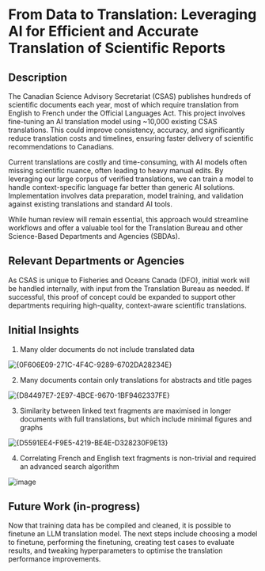 # From Data to Translation: Leveraging AI for Efficient and Accurate Translation of Scientific Reports 

## Description

The Canadian Science Advisory Secretariat (CSAS) publishes hundreds of scientific documents each year, most of which require translation from English to French under the Official Languages Act. This project involves fine-tuning an AI translation model using ~10,000 existing CSAS translations. This could improve consistency, accuracy, and significantly reduce translation costs and timelines, ensuring faster delivery of scientific recommendations to Canadians. 

Current translations are costly and time-consuming, with AI models often missing scientific nuance, often leading to heavy manual edits. By leveraging our large corpus of verified translations, we can train a model to handle context-specific language far better than generic AI solutions. Implementation involves data preparation, model training, and validation against existing translations and standard AI tools. 

While human review will remain essential, this approach would streamline workflows and offer a valuable tool for the Translation Bureau and other Science-Based Departments and Agencies (SBDAs).

## Relevant Departments or Agencies

As CSAS is unique to Fisheries and Oceans Canada (DFO), initial work will be handled internally, with input from the Translation Bureau as needed. If successful, this proof of concept could be expanded to support other departments requiring high-quality, context-aware scientific translations.

## Initial Insights

1. Many older documents do not include translated data

![{0F606E09-271C-4F4C-9289-6702DA28234E}](https://github.com/user-attachments/assets/fd66e5e5-8ae0-4b1b-8b71-ce6be773f702)

2. Many documents contain only translations for abstracts and title pages

![{D84497E7-2E97-4BCE-9670-1BF9462337FE}](https://github.com/user-attachments/assets/19f0a7ac-d805-40f8-b342-cf58a30dfc89)

3. Similarity between linked text fragments are maximised in longer documents with full translations, but which include minimal figures and graphs

![{D5591EE4-F9E5-4219-BE4E-D328230F9E13}](https://github.com/user-attachments/assets/26ba8307-b9a2-4d5f-a3a0-b5d71e0bc915)

4. Correlating French and English text fragments is non-trivial and required an advanced search algorithm

![image](https://github.com/user-attachments/assets/d918a9c9-2c00-41e3-88b9-e382f740033f)

## Future Work (in-progress)

Now that training data has be compiled and cleaned, it is possible to finetune an LLM translation model. The next steps include choosing a model to finetune, performing the finetuning, creating test cases to evaluate results, and tweaking hyperparameters to optimise the translation performance improvements.


